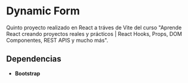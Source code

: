 # Dynamic Form

Quinto proyecto realizado en React a tráves de Vite del curso "Aprende React creando proyectos reales y prácticos | React Hooks, Props, DOM Componentes, REST APIS y mucho más".

## Dependencias
- **Bootstrap** 